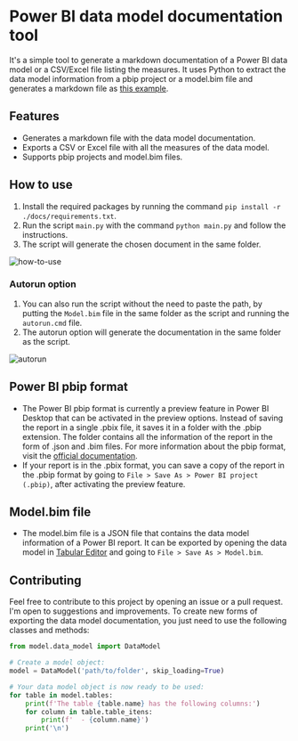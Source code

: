 # Power BI data model documentation tool
It's a simple tool to generate a markdown documentation of a Power BI data model or a CSV/Excel file listing the measures. It uses Python to extract the data model information from a pbip project or a model.bim file and generates a markdown file as [this example](https://github.com/eduazzolin/power-bi-data-model-documentor/blob/main/docs/example.md).

## Features
- Generates a markdown file with the data model documentation.
- Exports a CSV or Excel file with all the measures of the data model.
- Supports pbip projects and model.bim files.

## How to use
1. Install the required packages by running the command `pip install -r ./docs/requirements.txt`.
2. Run the script `main.py` with the command ``python main.py`` and follow the instructions.
3. The script will generate the chosen document in the same folder.

![how-to-use](https://github.com/eduazzolin/power-bi-data-model-documentation-tool/assets/114076084/4c27e92c-1146-409c-926a-8112e35a6942)


### Autorun option
1. You can also run the script without the need to paste the path, by putting the `Model.bim` file in the same folder as the script and running the ``autorun.cmd`` file.
2. The autorun option will generate the documentation in the same folder as the script.

![autorun](https://github.com/eduazzolin/power-bi-data-model-documentation-tool/assets/114076084/67d44d99-ec46-4619-aac7-2f5010b529e9)


## Power BI pbip format
- The Power BI pbip format is currently a preview feature in Power BI Desktop that can be activated in the preview options. Instead of saving the report in a single .pbix file, it saves it in a folder with the .pbip extension. The folder contains all the information of the report in the form of .json and .bim files. For more information about the pbip format, visit the [official documentation](https://learn.microsoft.com/pt-br/power-bi/developer/projects/projects-overview).
- If your report is in the .pbix format, you can save a copy of the report in the .pbip format by going to `File > Save As > Power BI project (.pbip)`, after activating the preview feature.

## Model.bim file
- The model.bim file is a JSON file that contains the data model information of a Power BI report. It can be exported by opening the data model in [Tabular Editor](https://github.com/TabularEditor/TabularEditor) and going to `File > Save As > Model.bim`.

## Contributing
Feel free to contribute to this project by opening an issue or a pull request. I'm open to suggestions and improvements. To create new forms of exporting the data model documentation, you just need to use the following classes and methods:
```python
from model.data_model import DataModel

# Create a model object:
model = DataModel('path/to/folder', skip_loading=True)

# Your data model object is now ready to be used:
for table in model.tables:
    print(f'The table {table.name} has the following columns:')
    for column in table.table_itens:
        print(f'  - {column.name}')
    print('\n')
```
